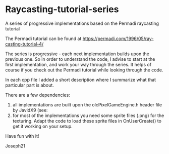 # Raycasting-tutorial-series
A series of progressive implementations based on the Permadi raycasting tutorial

The Permadi tutorial can be found at https://permadi.com/1996/05/ray-casting-tutorial-4/

The series is progressive - each next implementation builds upon the previous one. So in order to understand the code, I advise to start at the first implementation, and work your way through the series. It helps of course if you check out the Permadi tutorial while looking through the code.

In each cpp file I added a short description where I summarize what that particular part is about. 

There are a few dependencies:
1. all implementations are built upon the olcPixelGameEngine.h header file by JavidX9 (see: 
2. for most of the implementations you need some sprite files (.png) for the texturing. Adapt the code to load these sprite files in OnUserCreate() to get it working on your setup.

Have fun with it!

Joseph21
